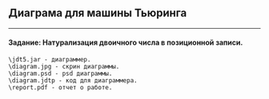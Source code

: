 ## Диаграма для машины Тьюринга
-----
#### Задание: Натурализация двоичного числа в позиционной записи.

    \jdt5.jar - диаграммер.
    \diagram.jpg - скрин диаграммы.
    \diagram.psd - psd диаграммы.
    \diagram.jdtp - код для диаграммера.
    \report.pdf - отчет о работе.